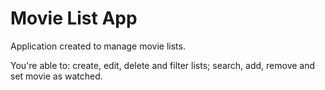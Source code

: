 # Movie List App

Application created to manage movie lists.

You're able to: create, edit, delete and filter lists; search, add, remove and set movie as watched. 
